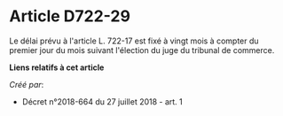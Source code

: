 # Article D722-29

Le délai prévu à l'article L. 722-17 est fixé à vingt mois à compter du premier jour du mois suivant l'élection du juge du
tribunal de commerce.

**Liens relatifs à cet article**

_Créé par_:

  - Décret n°2018-664 du 27 juillet 2018 - art. 1
